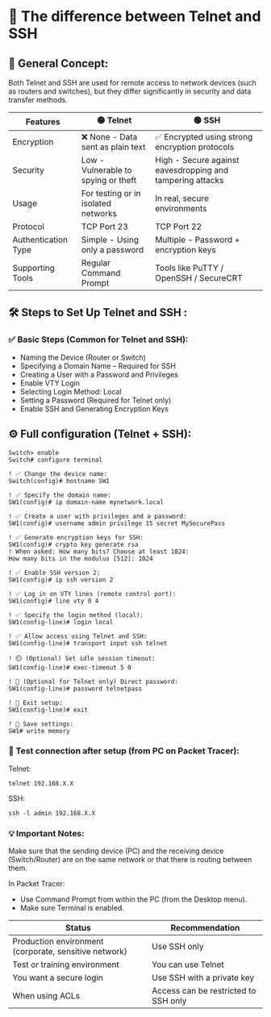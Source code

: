 # 🔐 The difference between Telnet and SSH 

## 📌 General Concept:
Both Telnet and SSH are used for remote access to network devices (such as routers and switches),
but they differ significantly in security and data transfer methods.

| Features | 🟡 Telnet | 🟢 SSH |
| ----------------- | ----------------------------------- | ------------------------------------- |
| Encryption | ❌ None - Data sent as plain text | ✅ Encrypted using strong encryption protocols |
| Security | Low - Vulnerable to spying or theft | High - Secure against eavesdropping and tampering attacks |
| Usage | For testing or in isolated networks | In real, secure environments |
| Protocol | TCP Port 23 | TCP Port 22 |
| Authentication Type | Simple - Using only a password | Multiple - Password + encryption keys |
| Supporting Tools | Regular Command Prompt | Tools like PuTTY / OpenSSH / SecureCRT |


## 🛠️ Steps to Set Up Telnet and SSH :

### ✅ Basic Steps (Common for Telnet and SSH):

- Naming the Device (Router or Switch)
- Specifying a Domain Name – Required for SSH
- Creating a User with a Password and Privileges
- Enable VTY Login
- Selecting Login Method: Local
- Setting a Password (Required for Telnet only)
- Enable SSH and Generating Encryption Keys

## ⚙️ Full configuration (Telnet + SSH):

```
Switch> enable
Switch# configure terminal

! ✅ Change the device name:
Switch(config)# hostname SW1

! ✅ Specify the domain name:
SW1(config)# ip domain-name mynetwork.local

! ✅ Create a user with privileges and a password:
SW1(config)# username admin privilege 15 secret MySecurePass

! ✅ Generate encryption keys for SSH:
SW1(config)# crypto key generate rsa
! When asked: How many bits? Choose at least 1024:
How many bits in the modulus [512]: 1024

! ✅ Enable SSH version 2:
SW1(config)# ip ssh version 2

! ✅ Log in on VTY lines (remote control port):
SW1(config)# line vty 0 4

! ✅ Specify the login method (local):
SW1(config-line)# login local

! ✅ Allow access using Telnet and SSH:
SW1(config-line)# transport input ssh telnet

! ⏲️ (Optional) Set idle session timeout:
SW1(config-line)# exec-timeout 5 0

! 🔑 (Optional for Telnet only) Direct password:
SW1(config-line)# password telnetpass

! 🚪 Exit setup:
SW1(config-line)# exit

! 💾 Save settings:
SW1# write memory
```

### 🧪 Test connection after setup (from PC on Packet Tracer):

Telnet:

```
telnet 192.168.X.X
```

SSH:

```
ssh -l admin 192.168.X.X
```

### 💡 Important Notes:
Make sure that the sending device (PC) and the receiving device (Switch/Router) are on the same network or that there is routing between them.

In Packet Tracer:

- Use Command Prompt from within the PC (from the Desktop menu).
- Make sure Terminal is enabled.

| Status | Recommendation |
| -------------------------------- | ------------------------------ |
| Production environment (corporate, sensitive network) | Use SSH only |
| Test or training environment | You can use Telnet |
| You want a secure login | Use SSH with a private key |
| When using ACLs | Access can be restricted to SSH only |
